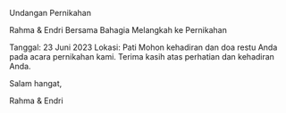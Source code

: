 Undangan Pernikahan

Rahma & Endri
Bersama Bahagia Melangkah ke Pernikahan

Tanggal: 23 Juni 2023
Lokasi: Pati
Mohon kehadiran dan doa restu Anda pada acara pernikahan kami.
Terima kasih atas perhatian dan kehadiran Anda.

Salam hangat,

Rahma & Endri
